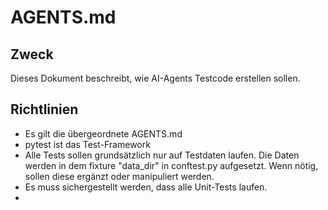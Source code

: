 # AGENTS.md

## Zweck
Dieses Dokument beschreibt, wie AI-Agents Testcode erstellen sollen.

## Richtlinien
- Es gilt die übergeordnete AGENTS.md
- pytest ist das Test-Framework
- Alle Tests sollen grundsätzlich nur auf Testdaten laufen. Die Daten werden in dem fixture "data_dir" in conftest.py aufgesetzt. Wenn nötig, sollen diese ergänzt oder manipuliert werden.
- Es muss sichergestellt werden, dass alle Unit-Tests laufen.
- 
